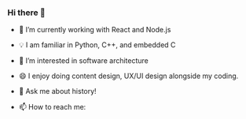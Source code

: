 ### Hi there 👋

- 🔭 I’m currently working with React and Node.js
- 💡 I am familiar in Python, C++, and embedded C
- 🌱 I’m interested in software architecture
- 😄 I enjoy doing content design, UX/UI design alongside my coding. 
- 💬 Ask me about history!

- 📫 How to reach me: 

<!--
**samhPA/samhPA** is a ✨ _special_ ✨ repository because its `README.md` (this file) appears on your GitHub profile.

Here are some ideas to get you started:

- 🔭 I’m currently working with React and Node.js
- 💡 I am familiar in Python, C++, and embedded C
- 🌱 I’m interested in software architecture
- 😄 I enjoy doing content design, UX/UI design alongside my coding. 
- 🤔 I’m looking for help with ...
- 💬 Ask me about history!

- 📫 How to reach me: 
-->

